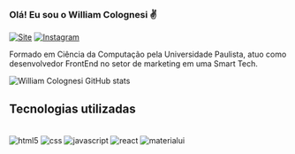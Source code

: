 ### Olá! Eu sou o William Colognesi ✌️

[![Site](https://img.shields.io/website?label=WilliamColognesi.com&style=for-the-badge&url=https://www.williamcolognesi.com/)](https://www.williamcolognesi.com/) 
[![Instagram](https://img.shields.io/badge/Instagram-E4405F?style=for-the-badge&logo=instagram&logoColor=white)](https://instagram.com/williamcolognesi.dev)

Formado em Ciência da Computação pela Universidade Paulista, atuo como desenvolvedor FrontEnd no setor de marketing em uma Smart Tech.

![William Colognesi GitHub stats](https://github-readme-stats.vercel.app/api?username=williamcolognesi&show_icons=true&theme=dracula)

## Tecnologias utilizadas

<div style="display: inline-block"> <br/> 
    <img align="center" alt="html5" src="https://img.shields.io/badge/HTML-239120?style=for-the-badge&logo=html5&logoColor=white"/>
    <img align="center" alt="css" src="https://img.shields.io/badge/CSS-239120?&style=for-the-badge&logo=css3&logoColor=white"/>
    <img align="center" alt="javascript" src="https://img.shields.io/badge/JavaScript-F7DF1E?style=for-the-badge&logo=javascript&logoColor=black"/>
    <img align="center" alt="react" src="https://img.shields.io/badge/React-20232A?style=for-the-badge&logo=react&logoColor=61DAFB"/>
    <img align="center" alt="materialui" src="https://img.shields.io/badge/Material--UI-0081CB?style=for-the-badge&logo=material-ui&logoColor=white"/>
</div>
